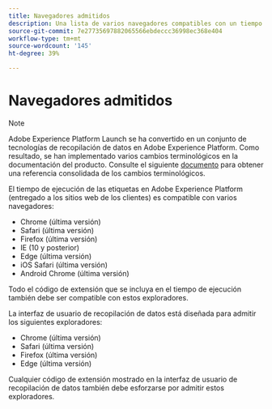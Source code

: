 ```yaml
---
title: Navegadores admitidos
description: Una lista de varios navegadores compatibles con un tiempo de ejecución de etiquetas de Adobe Experience Platform.
source-git-commit: 7e27735697882065566ebdeccc36998ec368e404
workflow-type: tm+mt
source-wordcount: '145'
ht-degree: 39%

---
```


# Navegadores admitidos

>[!NOTE]
>
>Adobe Experience Platform Launch se ha convertido en un conjunto de tecnologías de recopilación de datos en Adobe Experience Platform. Como resultado, se han implementado varios cambios terminológicos en la documentación del producto. Consulte el siguiente [documento](../term-updates.md) para obtener una referencia consolidada de los cambios terminológicos.

El tiempo de ejecución de las etiquetas en Adobe Experience Platform (entregado a los sitios web de los clientes) es compatible con varios navegadores:

- Chrome (última versión)
- Safari (última versión)
- Firefox (última versión)
- IE (10 y posterior)
- Edge (última versión)
- iOS Safari (última versión)
- Android Chrome (última versión)

Todo el código de extensión que se incluya en el tiempo de ejecución también debe ser compatible con estos exploradores.

La interfaz de usuario de recopilación de datos está diseñada para admitir los siguientes exploradores:

- Chrome (última versión)
- Safari (última versión)
- Firefox (última versión)
- Edge (última versión)

Cualquier código de extensión mostrado en la interfaz de usuario de recopilación de datos también debe esforzarse por admitir estos exploradores.
